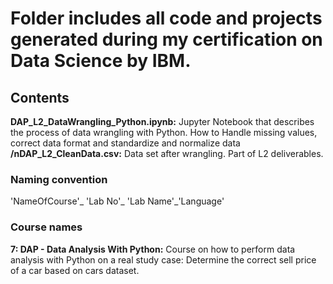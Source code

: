 # Folder includes all code and projects generated during my certification on Data Science by IBM.

## Contents
**DAP_L2_DataWrangling_Python.ipynb:** Jupyter Notebook that describes the process of data wrangling with Python. How to Handle missing values, correct data format and standardize and normalize data
**/nDAP_L2_CleanData.csv:** Data set after wrangling. Part of L2 deliverables.


### Naming convention
'NameOfCourse'_ 'Lab No'_ 'Lab Name'_'Language'

### Course names
**7: DAP - Data Analysis With Python:** Course on how to perform data analysis with Python on a real study case: Determine the correct sell price of a car based on cars dataset.
